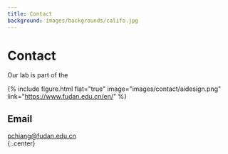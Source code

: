 ```yaml
---
title: Contact
background: images/backgrounds/califo.jpg
---
```


# <i class="fas fa-envelope"></i>Contact

Our lab is part of the 

{%
  include figure.html
  flat="true"
  image="images/contact/aidesign.png"
  link="https://www.fudan.edu.cn/en/"
%}

## <i class="fas fa-envelope fa-sm"></i>Email

[pchiang@fudan.edu.cn](mailto:pchiang@fudan.edu.cn)  
{:.center}


<!-- ## <i class="fas fa-map-marked fa-sm"></i>Location

{:.center}

[<i class="fas fa-external-link-alt"></i> on Google Maps](https://www.google.com/maps/place/1450+Alcazar+St,+Los+Angeles,+CA+90033,+USA/@34.0636529,-118.2075676,618m/data=!3m2!1e3!4b1!4m5!3m4!1s0x80c2c5d8964049df:0x58106fb02b5f89b6!8m2!3d34.0636485!4d-118.2053789) -->


<!-- {%
  include gallery.html
  image2="images/contact/usc-pharm.png"
  image3="images/contact/usc-side.png"
  image4="images/contact/e1.png"
  image5="images/contact/e2.png"
  image6="images/contact/map.png"
%} -->
